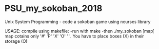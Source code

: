 # PSU_my_sokoban_2018
Unix System Programming - code a sokoban game using ncurses library 

USAGE:
  compile using makefile:
    -run with make
    -then ./my_sokoban [map]
    map cotains only '#' 'P' 'X' 'O' ' '.
You have to place boxes (X) in their storage (O)

